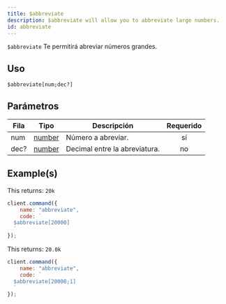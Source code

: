 ```yaml
---
title: $abbreviate
description: $abbreviate will allow you to abbreviate large numbers.
id: abbreviate
---
```


`$abbreviate` Te permitirá abreviar números grandes.

## Uso

```aoi
$abbreviate[num;dec?]
```

## Parámetros

| Fila | Tipo                                                                                              | Descripción                     | Requerido |
| ---- | ------------------------------------------------------------------------------------------------- | ------------------------------- | :-------: |
| num  | [number](https://developer.mozilla.org/en-US/docs/Web/JavaScript/Reference/Global_Objects/Number) | Número a abreviar.              |   sí      |
| dec? | [number](https://developer.mozilla.org/en-US/docs/Web/JavaScript/Reference/Global_Objects/Number) | Decimal entre la abreviatura.   |   no      |

## Example(s)

This returns: `20k`

```javascript
client.command({
    name: "abbreviate",
    code: `
  $abbreviate[20000]
  `
});
```

This returns: `20.0k`

```javascript
client.command({
    name: "abbreviate",
    code: `
  $abbreviate[20000;1]
  `
});
```

